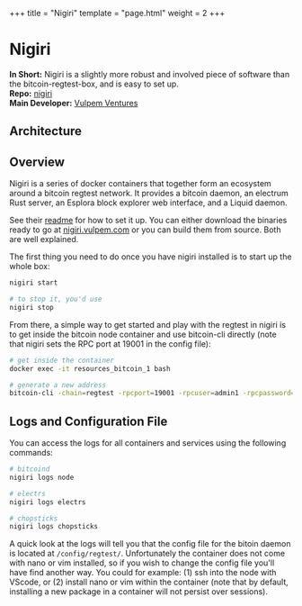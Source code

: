 +++
title = "Nigiri"
template = "page.html"
weight = 2
+++

# Nigiri

**In Short:** Nigiri is a slightly more robust and involved piece of software than the bitcoin-regtest-box, and is easy to set up.  
**Repo:** [nigiri](https://github.com/vulpemventures/nigiri)  
**Main Developer:** [Vulpem Ventures](https://vulpem.com/)  

## Architecture

## Overview

Nigiri is a series of docker containers that together form an ecosystem around a bitcoin regtest network. It provides a bitcoin daemon, an electrum Rust server, an Esplora block explorer web interface, and a Liquid daemon.

See their [readme](https://github.com/vulpemventures/nigiri) for how to set it up. You can either download the binaries ready to go at [nigiri.vulpem.com](https://nigiri.vulpem.com/) or you can build them from source. Both are well explained.

The first thing you need to do once you have nigiri installed is to start up the whole box:

```sh
nigiri start

# to stop it, you'd use
nigiri stop
```

From there, a simple way to get started and play with the regtest in nigiri is to get inside the bitcoin node container and use bitcoin-cli directly (note that nigiri sets the RPC port at 19001 in the config file):

```sh
# get inside the container
docker exec -it resources_bitcoin_1 bash

# generate a new address
bitcoin-cli -chain=regtest -rpcport=19001 -rpcuser=admin1 -rpcpassword=123 getnewaddress
```

## Logs and Configuration File

You can access the logs for all containers and services using the following commands:

```sh
# bitcoind
nigiri logs node

# electrs
nigiri logs electrs

# chopsticks
nigiri logs chopsticks
```

A quick look at the logs will tell you that the config file for the bitoin daemon is located at `/config/regtest/`. Unfortunately the container does not come with nano or vim installed, so if you wish to change the config file you'll have find another way. You could for example: (1) ssh into the node with VScode, or (2) install nano or vim within the container (note that by default, installing a new package in a container will not persist over sessions).
